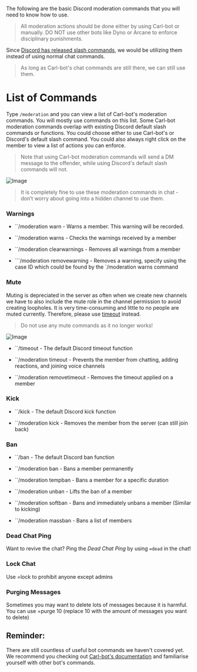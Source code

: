 The following are the basic Discord moderation commands that you will need to know how to use.

> All moderation actions should be done either by using Carl-bot or manually. DO NOT use other bots like Dyno or Arcane to enforce disciplinary punishments.

Since [Discord has released slash commands](https://support.discord.com/hc/en-us/articles/1500000368501-Slash-Commands-FAQ), we would be utilizing them instead of using normal chat commands. 

> As long as Carl-bot's chat commands are still there, we can still use them.

# List of Commands

Type  `/moderation`  and you can view a list of Carl-bot's moderation commands. You will mostly use commands on this list. Some Carl-bot moderation commands overlap with existing Discord default slash commands or functions. You could choose either to use Carl-bot's or Discord's default slash command. You could also always right click on the member to view a list of actions you can enforce.

> Note that using Carl-bot moderation commands will send a DM message to the offender, while using Discord's default slash commands will not.

![Image](https://d1uyo0yzpsnvfq.cloudfront.net/4586/0/blocks/d0fba471-7caa-45fb-9bf3-65c525aa4440/screenshot-2022-12-26-at-12-45-24-pm.png)

> It is completely fine to use these moderation commands in chat - don’t worry about going into a hidden channel to use them. 

### Warnings

* ``/moderation warn - Warns a member. This warning will be recorded.

* ``/moderation warns - Checks the warnings received by a member

* ``/moderation clearwarnings - Removes all warnings from a member

* ```/moderation removewarning - Removes a warning, specify using the case ID which could be found by the `/moderation warns command

### Mute

Muting is depreciated in the server as often when we create new channels we have to also include the mute role in the channel permission to avoid creating loopholes. It is very time-consuming and little to no people are muted currently. Therefore, please use [timeout](https://bip.so/genshinimpactcafe/moderation-commands-draft-38468c?blockUUID=ece0eece-7244-433e-9ae6-21d51ebfe0f2) instead.

> Do not use any mute commands as it no longer works!



![Image](https://d1uyo0yzpsnvfq.cloudfront.net/4586/0/blocks/6426ebdc-c6f1-4284-8fb2-919097b1f197/screenshot-2022-12-26-at-2-08-38-pm.png)

* ``/timeout - The default Discord timeout function

* ``/moderation timeout - Prevents the member from chatting, adding reactions, and joining voice channels

* ``/moderation removetimeout - Removes the timeout applied on a member

### Kick

* ``/kick - The default Discord kick function

* ``/moderation kick - Removes the member from the server (can still join back)

### Ban

* ``/ban - The default Discord ban function

* ``/moderation ban - Bans a member permanently

* ``/moderation tempban - Bans a member for a specific duration

* ``/moderation unban - Lifts the ban of a member

* ``/moderation softban - Bans and immediately unbans a member (Similar to kicking)

* ``/moderation massban - Bans a list of members

### Dead Chat Ping

Want to revive the chat? Ping the  _Dead Chat Ping_  by using  `=dead`  in the chat!

### Lock Chat

Use =lock to prohibit anyone except admins 

### Purging Messages

Sometimes you may want to delete lots of messages because it is harmful. You can use =purge 10 (replace 10 with the amount of messages you want to delete)

## Reminder:

There are still countless of useful bot commands we haven't covered yet. We recommend you checking out [Carl-bot's documentation](https://docs.carl.gg/) and familiarise yourself with other bot's commands.

